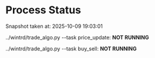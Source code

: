# Process Status

Snapshot taken at: 2025-10-09 19:03:01

../wintrd/trade_algo.py --task price_update: **NOT RUNNING**

../wintrd/trade_algo.py --task buy_sell: **NOT RUNNING**

